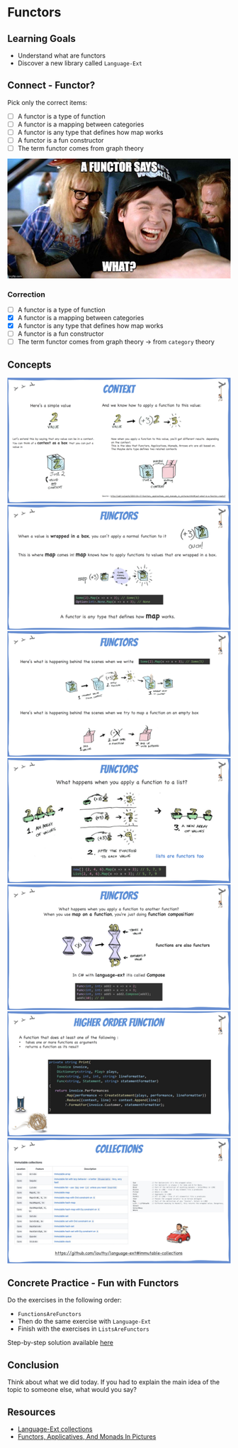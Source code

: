 # Functors

## Learning Goals

- Understand what are functors
- Discover a new library called `Language-Ext`

## Connect - Functor?

Pick only the correct items:

- [ ] A functor is a type of function
- [ ] A functor is a mapping between categories
- [ ] A functor is any type that defines how map works
- [ ] A functor is a fun constructor
- [ ] The term functor comes from graph theory

![Functors?](img/wayne-functor.jpg)

### Correction

- [ ] A functor is a type of function
- [X] A functor is a mapping between categories
- [X] A functor is any type that defines how map works
- [ ] A functor is a fun constructor
- [ ] The term functor comes from graph theory -> from `category` theory

## Concepts

![1](img/1.png)
![2](img/2.png)
![3](img/3.png)
![4](img/4.png)
![5](img/5.png)
![6](img/6.png)
![7](img/7.png)

## Concrete Practice - Fun with Functors

Do the exercises in the following order:

- `FunctionsAreFunctors`
- Then do the same exercise with `Language-Ext`
- Finish with the exercises in `ListsAreFunctors`

Step-by-step solution available [here](step-by-step.md)

## Conclusion

Think about what we did today. If you had to explain the main idea of the topic to someone else, what would you say?

## Resources

- [Language-Ext collections](https://github.com/louthy/language-ext#immutable-collections)
- [Functors, Applicatives, And Monads In Pictures](https://adit.io/posts/2013-04-17-functors,_applicatives,_and_monads_in_pictures.html#just-what-is-a-functor,-really?)